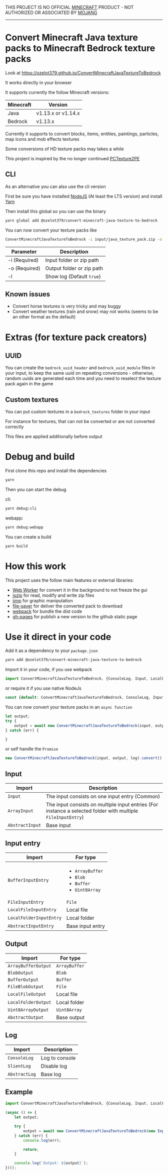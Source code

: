 THIS PROJECT IS NO OFFICIAL [MINECRAFT](https://minecraft.net/) PRODUCT - NOT AUTHORIZED OR ASSOCIATED BY [MOJANG](https://mojang.com/)

---

# Convert Minecraft Java texture packs to Minecraft Bedrock texture packs

Look at https://ozelot379.github.io/ConvertMinecraftJavaTextureToBedrock

It works directly in your browser

It supports currently the follow Minecraft versions:

| Minecraft | Version             |
|-----------|---------------------|
| Java      | v1.13.x or v1.14.x  |
| Bedrock   | v1.13.x             |

Currently it supports to convert blocks, items, entities, paintings, particles, map icons and mob effects textures

Some conversions of HD texture packs may takes a while

This project is inspired by the no longer continued [PCTexture2PE](https://github.com/rodrigojxd/PCTexture2PE)

## CLI
As an alternative you can also use the cli version

First be sure you have installed [NodeJS](https://nodejs.org) (At least the LTS version) and install [Yarn](https://yarnpkg.com/en/docs/install)

Then install this global so you can use the binary

```bash
yarn global add @ozelot379/convert-minecraft-java-texture-to-bedrock
```

You can now convert your texture packs like

```bash
ConvertMinecraftJavaTextureToBedrock -i input/java_texture_pack.zip -o output/bedrock_texture_pack.mcpack
```

| Parameter     | Description                   |
|---------------|-------------------------------|
| -i (Required) | Input folder or zip path  |
| -o (Required) | Output folder or zip path |
| -l            | Show log (Default `true`)     |

## Known issues
- Convert horse textures is very tricky and may buggy
- Convert weather textures (rain and snow) may not works (seems to be an other format as the default)

# Extras (for texture pack creators)

## UUID
You can create the `bedrock_uuid_header` and `bedrock_uuid_module` files in your input, to keep the same uuid on repeating conversions - otherwise, random uuids are generated each time and you need to reselect the texture pack again in the game

## Custom textures
You can put custom textures in a `bedrock_textures` folder in your input

For instance for textures, that can not be converted or are not converted correctly

This files are applied additionally before output

# Debug and build
First clone this repo and install the dependencies

```bash
yarn
```

Then you can start the debug

cli:
```bash
yarn debug:cli
```

webapp:
```bash
yarn debug:webapp
```

You can create a build

```bash
yarn build
```

# How this work
This project uses the follow main features or external libraries:

- [Web Worker](https://developer.mozilla.org/de/docs/Web/API/Web_Workers_API) for convert it in the background to not freeze the gui
- [jszip](https://www.npmjs.com/package/jszip) for read, modify and write zip files
- [jimp](https://www.npmjs.com/package/jimp) for graphic manipulation
- [file-saver](https://www.npmjs.com/package/file-saver) for deliver the converted pack to download
- [webpack](https://www.npmjs.com/package/webpack) for bundle the dist code
- [gh-pages](https://www.npmjs.com/package/gh-pages) for publish a new version to the github static page

# Use it direct in your code
Add it as a dependency to your `package.json`

```bash
yarn add @ozelot379/convert-minecraft-java-texture-to-bedrock
```

Import it in your code, if you use webpack
```javascript
import ConvertMinecraftJavaTextureToBedrock, {ConsoleLog, Input, LocalFileInputEntry, LocalFileOutput} from "@ozelot379/convert-minecraft-java-texture-to-bedrock";
```
or require it if you use native NodeJs
```javascript
const {default: ConvertMinecraftJavaTextureToBedrock, ConsoleLog, Input, LocalFileInputEntry, LocalFileOutput} = require("@ozelot379/convert-minecraft-java-texture-to-bedrock");
```

You can now convert your texture packs in an `async function`
```javascript
let output;
try {
    output = await new ConvertMinecraftJavaTextureToBedrock(input, output, log).convert();
} catch (err) {

}
```
or self handle the `Promise`
```javascript
new ConvertMinecraftJavaTextureToBedrock(input, output, log).convert().then((output) => {}).catch((err) => {});
```

## Input
| Import          | Description |
|-----------------|-------------|
| `Input`         | The input consists on one input entry (Common) |
| `ArrayInput`    | The input consists on multiple input entries (For instance a selected folder with multiple `FileInputEntry`) |
| `AbstractInput` | Base input  |

## Input entry
| Import                  | For type           |
|-------------------------|--------------------|
| `BufferInputEntry`      | <ul><li>`ArrayBuffer`</li><li>`Blob`</li><li>`Buffer`</li><li>`Uint8Array`</li></ul> |
| `FileInputEntry`        | `File`             |
| `LocalFileInputEntry`   | Local file         |
| `LocalFolderInputEntry` | Local folder       |
| `AbstractInputEntry`    | Base input entry   |

## Output
| Import              | For type      |
|---------------------|---------------|
| `ArrayBufferOutput` | `ArrayBuffer` |
| `BlobOutput`        | `Blob`        |
| `BufferOutput`      | `Buffer`      |
| `FileBlobOutput`    | `File`        |
| `LocalFileOutput`   | Local file    |
| `LocalFolderOutput` | Local folder  |
| `Uint8ArrayOutput`  | `Uint8Array`  |
| `AbstractOutput`    | Base output   |

## Log
| Import        | Description    |
|---------------|----------------|
| `ConsoleLog`  | Log to console |
| `SlientLog`   | Disable log    |
| `AbstractLog` | Base log       |

## Example
```javascript
import ConvertMinecraftJavaTextureToBedrock, {ConsoleLog, Input, LocalFileInputEntry, LocalFileOutput} from "@ozelot379/convert-minecraft-java-texture-to-bedrock";

(async () => {
    let output;

    try {
        output = await new ConvertMinecraftJavaTextureToBedrock(new Input(new LocalFileInputEntry("input/java_texture_pack.zip")), new LocalFileOutput("output/bedrock_texture_pack.mcpack"), new ConsoleLog()).convert();
    } catch (err) {
        console.log(err);

        return;
    }

    console.log(`Output: ${output}`);
})();
```
